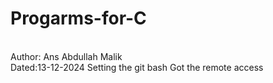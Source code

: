 # Progarms-for-C
<br>
Author: Ans Abdullah Malik
<br>
Dated:13-12-2024
Setting the git bash
Got the remote access